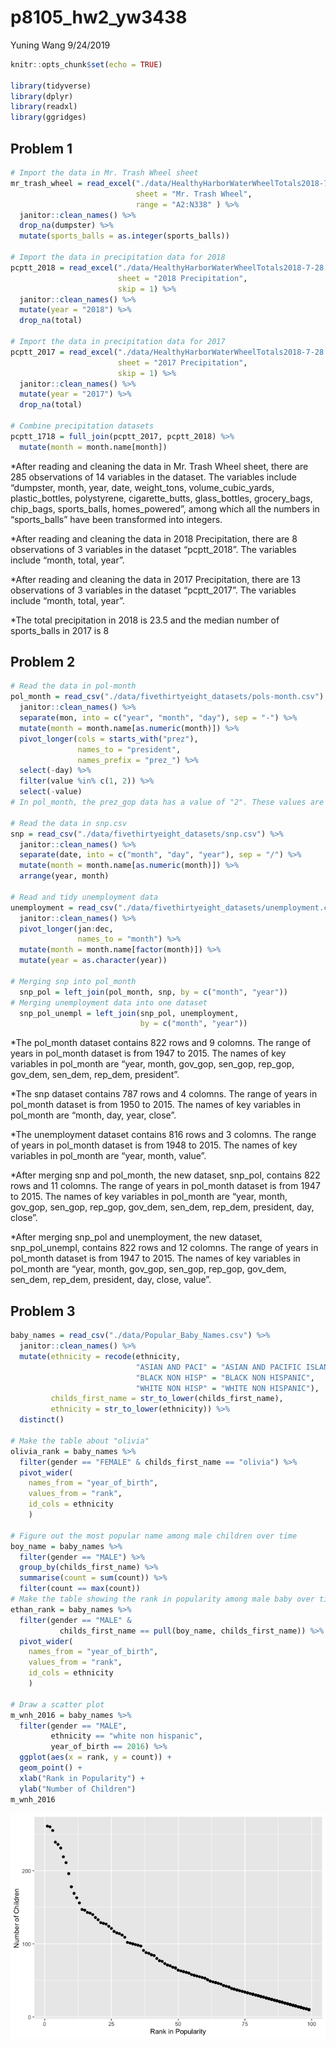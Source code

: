 p8105\_hw2\_yw3438
================
Yuning Wang
9/24/2019

``` r
knitr::opts_chunk$set(echo = TRUE)

library(tidyverse)
library(dplyr)
library(readxl)
library(ggridges)
```

## Problem 1

``` r
# Import the data in Mr. Trash Wheel sheet
mr_trash_wheel = read_excel("./data/HealthyHarborWaterWheelTotals2018-7-28.xlsx",
                            sheet = "Mr. Trash Wheel",
                            range = "A2:N338" ) %>%
  janitor::clean_names() %>%
  drop_na(dumpster) %>%
  mutate(sports_balls = as.integer(sports_balls))

# Import the data in precipitation data for 2018
pcptt_2018 = read_excel("./data/HealthyHarborWaterWheelTotals2018-7-28.xlsx",
                        sheet = "2018 Precipitation",
                        skip = 1) %>%
  janitor::clean_names() %>%
  mutate(year = "2018") %>%
  drop_na(total)

# Import the data in precipitation data for 2017
pcptt_2017 = read_excel("./data/HealthyHarborWaterWheelTotals2018-7-28.xlsx",
                        sheet = "2017 Precipitation",
                        skip = 1) %>%
  janitor::clean_names() %>%
  mutate(year = "2017") %>%
  drop_na(total)

# Combine precipitation datasets
pcptt_1718 = full_join(pcptt_2017, pcptt_2018) %>%
  mutate(month = month.name[month])
```

\*After reading and cleaning the data in Mr. Trash Wheel sheet, there
are 285 observations of 14 variables in the dataset. The variables
include “dumpster, month, year, date, weight\_tons,
volume\_cubic\_yards, plastic\_bottles, polystyrene, cigarette\_butts,
glass\_bottles, grocery\_bags, chip\_bags, sports\_balls,
homes\_powered”, among which all the numbers in “sports\_balls” have
been transformed into integers.

\*After reading and cleaning the data in 2018 Precipitation, there are 8
observations of 3 variables in the dataset “pcptt\_2018”. The variables
include “month, total, year”.

\*After reading and cleaning the data in 2017 Precipitation, there are
13 observations of 3 variables in the dataset “pcptt\_2017”. The
variables include “month, total, year”.

\*The total precipitation in 2018 is 23.5 and the median number of
sports\_balls in 2017 is 8

## Problem 2

``` r
# Read the data in pol-month
pol_month = read_csv("./data/fivethirtyeight_datasets/pols-month.csv") %>%
  janitor::clean_names() %>%
  separate(mon, into = c("year", "month", "day"), sep = "-") %>%
  mutate(month = month.name[as.numeric(month)]) %>%
  pivot_longer(cols = starts_with("prez"),
               names_to = "president",
               names_prefix = "prez_") %>%
  select(-day) %>%
  filter(value %in% c(1, 2)) %>%
  select(-value)
# In pol_month, the prez_gop data has a value of "2". These values are considered to be same as "1" in this case as they both show that they won.

# Read the data in snp.csv
snp = read_csv("./data/fivethirtyeight_datasets/snp.csv") %>%
  janitor::clean_names() %>%
  separate(date, into = c("month", "day", "year"), sep = "/") %>%
  mutate(month = month.name[as.numeric(month)]) %>%
  arrange(year, month)

# Read and tidy unemployment data
unemployment = read_csv("./data/fivethirtyeight_datasets/unemployment.csv") %>%
  janitor::clean_names() %>%
  pivot_longer(jan:dec,
               names_to = "month") %>%
  mutate(month = month.name[factor(month)]) %>%
  mutate(year = as.character(year))
  
# Merging snp into pol_month
  snp_pol = left_join(pol_month, snp, by = c("month", "year"))
# Merging unemployment data into one dataset
  snp_pol_unempl = left_join(snp_pol, unemployment, 
                             by = c("month", "year"))
```

\*The pol\_month dataset contains 822 rows and 9 colomns. The range of
years in pol\_month dataset is from 1947 to 2015. The names of key
variables in pol\_month are “year, month, gov\_gop, sen\_gop, rep\_gop,
gov\_dem, sen\_dem, rep\_dem, president”.

\*The snp dataset contains 787 rows and 4 colomns. The range of years in
pol\_month dataset is from 1950 to 2015. The names of key variables in
pol\_month are “month, day, year, close”.

\*The unemployment dataset contains 816 rows and 3 colomns. The range of
years in pol\_month dataset is from 1948 to 2015. The names of key
variables in pol\_month are “year, month, value”.

\*After merging snp and pol\_month, the new dataset, snp\_pol, contains
822 rows and 11 colomns. The range of years in pol\_month dataset is
from 1947 to 2015. The names of key variables in pol\_month are “year,
month, gov\_gop, sen\_gop, rep\_gop, gov\_dem, sen\_dem, rep\_dem,
president, day, close”.

\*After merging snp\_pol and unemployment, the new dataset,
snp\_pol\_unempl, contains 822 rows and 12 colomns. The range of years
in pol\_month dataset is from 1947 to 2015. The names of key variables
in pol\_month are “year, month, gov\_gop, sen\_gop, rep\_gop, gov\_dem,
sen\_dem, rep\_dem, president, day, close, value”.

## Problem 3

``` r
baby_names = read_csv("./data/Popular_Baby_Names.csv") %>%
  janitor::clean_names() %>%
  mutate(ethnicity = recode(ethnicity, 
                            "ASIAN AND PACI" = "ASIAN AND PACIFIC ISLANDER",
                            "BLACK NON HISP" = "BLACK NON HISPANIC",
                            "WHITE NON HISP" = "WHITE NON HISPANIC"),
         childs_first_name = str_to_lower(childs_first_name),
         ethnicity = str_to_lower(ethnicity)) %>%
  distinct()

# Make the table about "olivia"
olivia_rank = baby_names %>%
  filter(gender == "FEMALE" & childs_first_name == "olivia") %>%
  pivot_wider(
    names_from = "year_of_birth",
    values_from = "rank",
    id_cols = ethnicity
    )

# Figure out the most popular name among male children over time
boy_name = baby_names %>%
  filter(gender == "MALE") %>%
  group_by(childs_first_name) %>%
  summarise(count = sum(count)) %>%
  filter(count == max(count))
# Make the table showing the rank in popularity among male baby over time
ethan_rank = baby_names %>%
  filter(gender == "MALE" & 
           childs_first_name == pull(boy_name, childs_first_name)) %>%
  pivot_wider(
    names_from = "year_of_birth",
    values_from = "rank",
    id_cols = ethnicity
    )

# Draw a scatter plot
m_wnh_2016 = baby_names %>%
  filter(gender == "MALE",
         ethnicity == "white non hispanic",
         year_of_birth == 2016) %>%
  ggplot(aes(x = rank, y = count)) +
  geom_point() +
  xlab("Rank in Popularity") +
  ylab("Number of Children") 
m_wnh_2016
```

![](p8105_hw2_yw3438_files/figure-gfm/unnamed-chunk-3-1.png)<!-- -->
